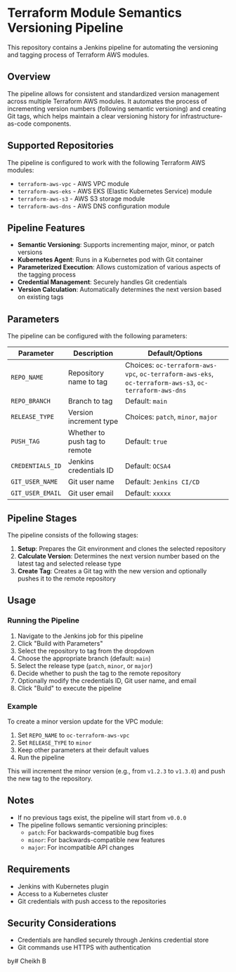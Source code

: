 # Terraform Module Semantics Versioning Pipeline

This repository contains a Jenkins pipeline for automating the versioning and tagging process of Terraform AWS modules.

## Overview

The pipeline allows for consistent and standardized version management across multiple Terraform AWS modules. It automates the process of incrementing version numbers (following semantic versioning) and creating Git tags, which helps maintain a clear versioning history for infrastructure-as-code components.

## Supported Repositories

The pipeline is configured to work with the following Terraform AWS modules:

- `terraform-aws-vpc` - AWS VPC module
- `terraform-aws-eks` - AWS EKS (Elastic Kubernetes Service) module
- `terraform-aws-s3` - AWS S3 storage module
- `terraform-aws-dns` - AWS DNS configuration module

## Pipeline Features

- **Semantic Versioning**: Supports incrementing major, minor, or patch versions
- **Kubernetes Agent**: Runs in a Kubernetes pod with Git container
- **Parameterized Execution**: Allows customization of various aspects of the tagging process
- **Credential Management**: Securely handles Git credentials
- **Version Calculation**: Automatically determines the next version based on existing tags

## Parameters

The pipeline can be configured with the following parameters:

| Parameter | Description | Default/Options |
|-----------|-------------|-----------------|
| `REPO_NAME` | Repository name to tag | Choices: `oc-terraform-aws-vpc`, `oc-terraform-aws-eks`, `oc-terraform-aws-s3`, `oc-terraform-aws-dns` |
| `REPO_BRANCH` | Branch to tag | Default: `main` |
| `RELEASE_TYPE` | Version increment type | Choices: `patch`, `minor`, `major` |
| `PUSH_TAG` | Whether to push tag to remote | Default: `true` |
| `CREDENTIALS_ID` | Jenkins credentials ID | Default: `OCSA4` |
| `GIT_USER_NAME` | Git user name | Default: `Jenkins CI/CD` |
| `GIT_USER_EMAIL` | Git user email | Default: `xxxxx` |

## Pipeline Stages

The pipeline consists of the following stages:

1. **Setup**: Prepares the Git environment and clones the selected repository
2. **Calculate Version**: Determines the next version number based on the latest tag and selected release type
3. **Create Tag**: Creates a Git tag with the new version and optionally pushes it to the remote repository

## Usage

### Running the Pipeline

1. Navigate to the Jenkins job for this pipeline
2. Click "Build with Parameters"
3. Select the repository to tag from the dropdown
4. Choose the appropriate branch (default: `main`)
5. Select the release type (`patch`, `minor`, or `major`)
6. Decide whether to push the tag to the remote repository
7. Optionally modify the credentials ID, Git user name, and email
8. Click "Build" to execute the pipeline

### Example

To create a minor version update for the VPC module:

1. Set `REPO_NAME` to `oc-terraform-aws-vpc`
2. Set `RELEASE_TYPE` to `minor`
3. Keep other parameters at their default values
4. Run the pipeline

This will increment the minor version (e.g., from `v1.2.3` to `v1.3.0`) and push the new tag to the repository.

## Notes

- If no previous tags exist, the pipeline will start from `v0.0.0`
- The pipeline follows semantic versioning principles:
  - `patch`: For backwards-compatible bug fixes
  - `minor`: For backwards-compatible new features
  - `major`: For incompatible API changes

## Requirements

- Jenkins with Kubernetes plugin
- Access to a Kubernetes cluster
- Git credentials with push access to the repositories

## Security Considerations

- Credentials are handled securely through Jenkins credential store
- Git commands use HTTPS with authentication

by# Cheikh B
